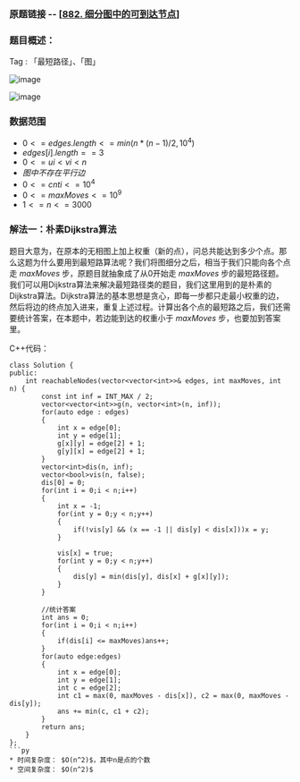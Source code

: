 ### 原题链接 -- [[882. 细分图中的可到达节点](https://leetcode.cn/problems/reachable-nodes-in-subdivided-graph/)]

### 题目概述：
Tag : 「最短路径」、「图」

![image](https://user-images.githubusercontent.com/99656524/204070674-87717f1b-63da-4c09-b0db-8edd62b4b9bf.png)

![image](https://user-images.githubusercontent.com/99656524/204070683-b5a672a2-dca1-4aec-bc1e-7ae9c4bcb020.png)

### 数据范围
* $0 <= edges.length <= min(n * (n - 1) / 2, 10^4)$
* $edges[i].length == 3$
* $0 <= ui < vi < n$
* $图中 不存在平行边$
* $0 <= cnti <= 10^4$
* $0 <= maxMoves <= 10^9$
* $1 <= n <= 3000$

### 解法一：朴素Dijkstra算法
题目大意为，在原本的无相图上加上权重（新的点），问总共能达到多少个点。那么这题为什么要用到最短路算法呢？我们将图细分之后，相当于我们只能向各个点走 $maxMoves$ 步，原题目就抽象成了从0开始走 $maxMoves$ 步的最短路径题。我们可以用Dijkstra算法来解决最短路径类的题目，我们这里用到的是朴素的Dijkstra算法。Dijkstra算法的基本思想是贪心，即每一步都只走最小权重的边，然后将边的终点加入进来，重复上述过程。计算出各个点的最短路之后，我们还需要统计答案，在本题中，若边能到达的权重小于 $maxMoves$ 步，也要加到答案里。

C++代码：
```
class Solution {
public:
    int reachableNodes(vector<vector<int>>& edges, int maxMoves, int n) {
        const int inf = INT_MAX / 2;
        vector<vector<int>>g(n, vector<int>(n, inf));
        for(auto edge : edges)
        {
            int x = edge[0];
            int y = edge[1];
            g[x][y] = edge[2] + 1;
            g[y][x] = edge[2] + 1;
        }
        vector<int>dis(n, inf);
        vector<bool>vis(n, false);
        dis[0] = 0;
        for(int i = 0;i < n;i++)
        {
            int x = -1;
            for(int y = 0;y < n;y++)
            {
                if(!vis[y] && (x == -1 || dis[y] < dis[x]))x = y;
            }

            vis[x] = true;
            for(int y = 0;y < n;y++)
            {
                dis[y] = min(dis[y], dis[x] + g[x][y]);
            }
        }

        //统计答案
        int ans = 0;
        for(int i = 0;i < n;i++)
        {
            if(dis[i] <= maxMoves)ans++;
        }
        for(auto edge:edges)
        {
            int x = edge[0];
            int y = edge[1];
            int c = edge[2];
            int c1 = max(0, maxMoves - dis[x]), c2 = max(0, maxMoves - dis[y]);
            ans += min(c, c1 + c2);
        }
        return ans;
    }
};
```py
* 时间复杂度： $O(n^2)$，其中n是点的个数
* 空间复杂度： $O(n^2)$
